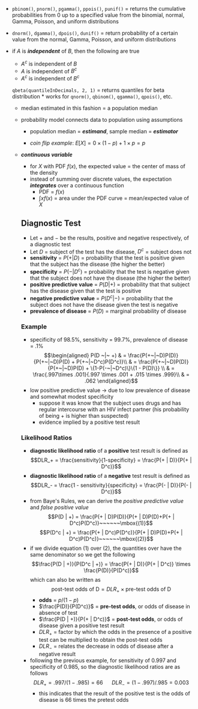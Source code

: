 
* `pbinom()`, `pnorm()`, `pgamma()`, `ppois()`, `punif()` = returns the cumulative probabilities from 0 up to a specified value from the binomial, normal, Gamma, Poisson, and uniform distributions


* `dnorm()`, `dgamma()`, `dpois()`, `dunif()` = return probability of a certain value from the normal, Gamma, Poisson, and uniform distributions


* if $A$ is ***independent*** of $B$, then the following are true
	* $A^c$ is independent of $B$
	* $A$ is independent of $B^c$
	* $A^c$ is independent of $B^c$




	`qbeta(quantileInDecimals, 2, 1)` = returns quantiles for beta distribution
	    * works for `qnorm()`, `qbinom()`, `qgamma()`, `qpois()`, etc.
	* median estimated in this fashion = a population median
	* probability model connects data to population using assumptions
		* population median = ***estimand***, sample median = ***estimator***

		

        * *coin flip example*: $E[X] = 0 \times (1-p) + 1 \times p = p$
	* ***continuous variable***
		* for $X$ with PDF $f(x)$, the expected value = the center of mass of the density
		* instead of summing over discrete values, the expectation ***integrates*** over a continuous function
			* PDF = $f(x)$
			* $\int xf(x)$ = area under the PDF curve = mean/expected value of $X$



		## Diagnostic Test
		* Let $+$ and $-$ be the results, positive and negative respectively, of a diagnostic test
		* Let $D$ = subject of the test has the disease, $D^c$ = subject does not
		* **sensitivity** = $P(+ | D)$ = probability that the test is positive given that the subject has the disease (the higher the better)
		* **specificity** = $P(- | D^c)$ = probability that the test is negative given that the subject does not have the disease (the higher the better)
		* **positive predictive value** = $P(D | +)$ = probability that that subject has the disease given that the test is positive
		* **negative predictive value** = $P(D^c | -)$ = probability that the subject does not have the disease given the test is negative
		* **prevalence of disease** = $P(D)$ = marginal probability of disease

		### Example
		* specificity of 98.5%, sensitivity = 99.7%, prevalence of disease = .1%
		$$\begin{aligned}
		P(D ~|~ +) & = \frac{P(+~|~D)P(D)}{P(+~|~D)P(D) + P(+~|~D^c)P(D^c)}\\
		& = \frac{P(+~|~D)P(D)}{P(+~|~D)P(D) + \{1-P(-~|~D^c)\}\{1 - P(D)\}} \\
		& = \frac{.997\times .001}{.997 \times .001 + .015 \times .999}\\
		& =  .062
		\end{aligned}$$
		* low positive predictive value $\rightarrow$ due to low prevalence of disease and somewhat modest specificity
			* suppose it was know that the subject uses drugs and has regular intercourse with an HIV infect partner (his probability of being + is higher than suspected)
			* evidence implied by a positive test result


		### Likelihood Ratios
		* **diagnostic likelihood ratio** of a **positive** test result is defined as $$DLR_+ = \frac{sensitivity}{1-specificity} =  \frac{P(+ | D)}{P(+ | D^c)}$$
		* **diagnostic likelihood ratio** of a **negative** test result is defined as $$DLR_- = \frac{1 - sensitivity}{specificity} =  \frac{P(- | D)}{P(- | D^c)}$$
		* from Baye's Rules, we can derive the *positive predictive value* and *false positive value*
		$$P(D | +) = \frac{P(+ | D)P(D)}{P(+ | D)P(D)+P(+ | D^c)P(D^c)}~~~~~~\mbox{(1)}$$
		$$P(D^c | +) = \frac{P(+ | D^c)P(D^c)}{P(+ | D)P(D)+P(+ | D^c)P(D^c)}~~~~~~\mbox{(2)}$$
		* if we divide equation $(1)$ over $(2)$, the quantities over have the same denominator so we get the following $$\frac{P(D | +)}{P(D^c | +)} = \frac{P(+ | D)}{P(+ | D^c)} \times \frac{P(D)}{P(D^c)}$$ which can also be written as $$\mbox{post-test odds of D} = DLR_+ \times \mbox{pre-test odds of D}$$
			* **odds** = $p/(1-p)$
			* $\frac{P(D)}{P(D^c)}$ = **pre-test odds**, or odds of disease in absence of test
			* $\frac{P(D | +)}{P(+ | D^c)}$ = **post-test odds**, or odds of disease given a positive test result
			* $DLR_+$ = factor by which the odds in the presence of a positive test can be multiplied to obtain the post-test odds
			* $DLR_-$ = relates the decrease in odds of disease after a negative result
		* following the previous example, for sensitivity of 0.997 and specificity of 0.985, so the diagnostic likelihood ratios are as follows $$DLR_+ = .997/(1-.985) = 66 ~~~~~~ DLR_- =(1-.997)/.985 = 0.003$$
			* this indicates that the result of the positive test is the odds of disease is 66 times the pretest odds
